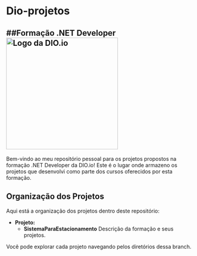 # Dio-projetos
##Formação .NET Developer
<img src="https://hermes.dio.me/tracks/169e3d0f-263a-4efb-86c5-244bdf1ce8d6.png" alt="Logo da DIO.io" width="300">
---
Bem-vindo ao meu repositório pessoal para os projetos propostos na formação .NET Developer da DIO.io! Este é o lugar onde armazeno os projetos que desenvolvi como parte dos cursos oferecidos por esta formação.

## Organização dos Projetos
Aqui está a organização dos projetos dentro deste repositório:

- **Projeto:**
  - **SistemaParaEstacionamento** Descrição da formação e seus projetos.
    
Você pode explorar cada projeto navegando pelos diretórios dessa branch.
